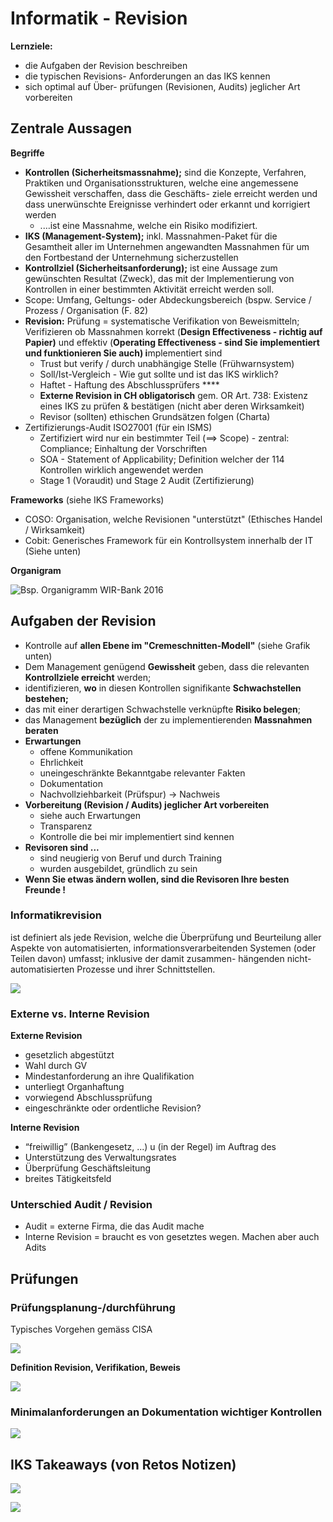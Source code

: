 # Informatik - Revision

**Lernziele:**

* die Aufgaben der Revision beschreiben
* die typischen Revisions- Anforderungen an das IKS kennen
* sich optimal auf Über- prüfungen \(Revisionen, Audits\) jeglicher Art vorbereiten

## **Zentrale Aussagen**

**Begriffe**

* **Kontrollen \(Sicherheitsmassnahme\);** sind die Konzepte, Verfahren, Praktiken und Organisationsstrukturen, welche eine angemessene Gewissheit verschaffen, dass die Geschäfts- ziele erreicht werden und dass unerwünschte Ereignisse verhindert oder erkannt und korrigiert werden
  * .…ist eine Massnahme, welche ein Risiko modifiziert.
* **IKS \(Management-System\);** inkl. Massnahmen-Paket für die Gesamtheit aller im Unternehmen angewandten Massnahmen für um den Fortbestand der Unternehmung sicherzustellen
* **Kontrollziel \(Sicherheitsanforderung\);** ist eine Aussage zum gewünschten Resultat \(Zweck\), das mit der Implementierung von Kontrollen in einer bestimmten Aktivität erreicht werden soll.
* Scope: Umfang, Geltungs- oder Abdeckungsbereich \(bspw. Service / Prozess / Organisation \(F. 82\)
* **Revision:** Prüfung = systematische Verifikation von Beweismitteln; Verifizieren ob Massnahmen korrekt \(**Design Effectiveness - richtig auf Papier\)** und effektiv \(**Operating Effectiveness - sind Sie implementiert und funktionieren Sie auch\) i**mplementiert sind
  * Trust but verify / durch unabhängige Stelle \(Frühwarnsystem\)
  * Soll/Ist-Vergleich - Wie gut sollte und ist das IKS wirklich?
  * Haftet - Haftung des Abschlussprüfers ****
  * **Externe Revision in CH obligatorisch** gem. OR Art. 738: Existenz eines IKS zu prüfen & bestätigen \(nicht aber deren Wirksamkeit\)
  * Revisor \(sollten\) ethischen Grundsätzen folgen \(Charta\)
* Zertifizierungs-Audit ISO27001 \(für ein ISMS\)
  * Zertifiziert wird nur ein bestimmter Teil \(==&gt; Scope\) - zentral: Compliance; Einhaltung der Vorschriften
  * SOA - Statement of Applicability; Definition welcher der 114 Kontrollen wirklich angewendet werden
  * Stage 1 \(Voraudit\) und Stage 2 Audit \(Zertifizierung\)

**Frameworks** \(siehe IKS Frameworks\)

* COSO: Organisation, welche Revisionen "unterstützt" \(Ethisches Handel / Wirksamkeit\)
* Cobit: Generisches Framework für ein Kontrollsystem innerhalb der IT \(Siehe unten\)

**Organigram**

![Bsp. Organigramm WIR-Bank 2016](../.gitbook/assets/image%20%28222%29.png)

## Aufgaben der Revision

* Kontrolle auf **allen Ebene im "Cremeschnitten-Modell"** \(siehe Grafik unten\)
* Dem Management genügend **Gewissheit** geben, dass die relevanten **Kontrollziele erreicht** werden;
* identifizieren, **wo** in diesen Kontrollen signifikante **Schwachstellen bestehen;**
* das mit einer derartigen Schwachstelle verknüpfte **Risiko belegen**;
* das Management **bezüglich** der zu implementierenden **Massnahmen beraten**
* **Erwartungen**
  * offene Kommunikation
  * Ehrlichkeit
  * uneingeschränkte Bekanntgabe relevanter Fakten
  * Dokumentation 
  * Nachvollziehbarkeit \(Prüfspur\) -&gt; Nachweis
* **Vorbereitung \(Revision / Audits\) jeglicher Art vorbereiten** 
  * siehe auch Erwartungen
  * Transparenz
  * Kontrolle die bei mir implementiert sind kennen
* **Revisoren sind ...**
  * sind neugierig von Beruf und durch Training
  * wurden ausgebildet, gründlich zu sein
* **Wenn Sie etwas ändern wollen, sind die Revisoren Ihre besten Freunde !**

### **Informatikrevision**

ist definiert als jede Revision, welche die Überprüfung und Beurteilung aller Aspekte von automatisierten, informationsverarbeitenden Systemen \(oder Teilen davon\) umfasst; inklusive der damit zusammen- hängenden nicht-automatisierten Prozesse und ihrer Schnittstellen.

![](../.gitbook/assets/image%20%28121%29.png)

### Externe vs. Interne Revision

**Externe Revision**

* gesetzlich abgestützt
* Wahl durch GV
* Mindestanforderung an ihre Qualifikation
* unterliegt Organhaftung
* vorwiegend Abschlussprüfung
* eingeschränkte oder ordentliche Revision?

**Interne Revision**

* “freiwillig” \(Bankengesetz, ...\) u \(in der Regel\) im Auftrag des
* Unterstützung des Verwaltungsrates
* Überprüfung Geschäftsleitung
* breites Tätigkeitsfeld

### Unterschied Audit / Revision

* Audit = externe Firma, die das Audit mache
* Interne Revision = braucht es von gesetztes wegen. Machen aber auch Adits

## Prüfungen

### Prüfungsplanung-/durchführung

Typisches Vorgehen gemäss CISA

![](../.gitbook/assets/image%20%28129%29.png)

**Definition Revision, Verifikation, Beweis**

![](../.gitbook/assets/image%20%28123%29.png)

### **Minimalanforderungen an Dokumentation wichtiger Kontrollen**

![](../.gitbook/assets/image%20%28120%29.png)

## IKS Takeaways \(von Retos Notizen\)

![](../.gitbook/assets/image%20%28217%29.png)

![](../.gitbook/assets/image%20%28218%29.png)

